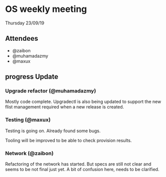 # OS weekly meeting

Thursday 23/09/19

## Attendees

- @zaibon
- @muhamadazmy
- @maxux

## progress Update

### Upgrade refactor (@muhamadazmy)

Mostly code complete. Upgradectl is also being updated to support the new flist management required when a new release is created.

### Testing (@maxux)

Testing is going on. Already found some bugs. 

Tooling will be improved to be able to check provision results.

### Network (@zaibon)

Refactoring of the network has started. But specs are still not clear and seems to be not final just yet.
A bit of confusion here, needs to be clarified.
